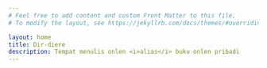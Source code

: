 ```yaml
---
# Feel free to add content and custom Front Matter to this file.
# To modify the layout, see https://jekyllrb.com/docs/themes/#overriding-theme-defaults

layout: home
title: Dir-diere   
description: Tempat menulis onlen <i>alias</i> buku onlen pribadi
---
```

